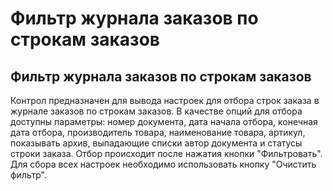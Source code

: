 ﻿---
description: 2.4.7
---
# Фильтр журнала заказов по строкам заказов
## Фильтр журнала заказов по строкам заказов
Контрол предназначен для вывода настроек для отбора строк заказа в журнале заказов по строкам заказов.
В качестве опций для отбора доступны параметры: номер документа, дата начала отбора, конечная дата отбора, производитель товара, наименование товара, артикул, показывать архив, выпадающие списки автор документа и статусы строки заказа.
Отбор происходит после нажатия кнопки "Фильтровать".
Для сбора всех настроек необходимо использовать кнопку "Очистить фильтр".
